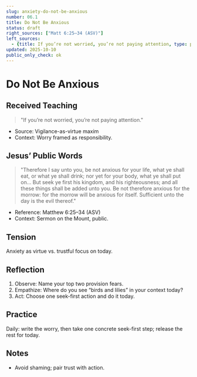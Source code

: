 ```yaml
---
slug: anxiety-do-not-be-anxious
number: 06.1
title: Do Not Be Anxious
status: draft
right_sources: ["Matt 6:25–34 (ASV)"]
left_sources:
  - {title: If you’re not worried, you’re not paying attention, type: paraphrase, permission: none}
updated: 2025-10-10
public_only_check: ok
---
```


# Do Not Be Anxious

## Received Teaching
> "If you’re not worried, you’re not paying attention."
- Source: Vigilance-as-virtue maxim
- Context: Worry framed as responsibility.

## Jesus’ Public Words
> "Therefore I say unto you, be not anxious for your life, what ye shall eat, or what ye shall drink; nor yet for your body, what ye shall put on... But seek ye first his kingdom, and his righteousness; and all these things shall be added unto you. Be not therefore anxious for the morrow: for the morrow will be anxious for itself. Sufficient unto the day is the evil thereof."
- Reference: Matthew 6:25–34 (ASV)
- Context: Sermon on the Mount, public.

## Tension
Anxiety as virtue vs. trustful focus on today.

## Reflection
1. Observe: Name your top two provision fears.
2. Empathize: Where do you see “birds and lilies” in your context today?
3. Act: Choose one seek-first action and do it today.

## Practice
Daily: write the worry, then take one concrete seek-first step; release the rest for today.

## Notes
- Avoid shaming; pair trust with action.